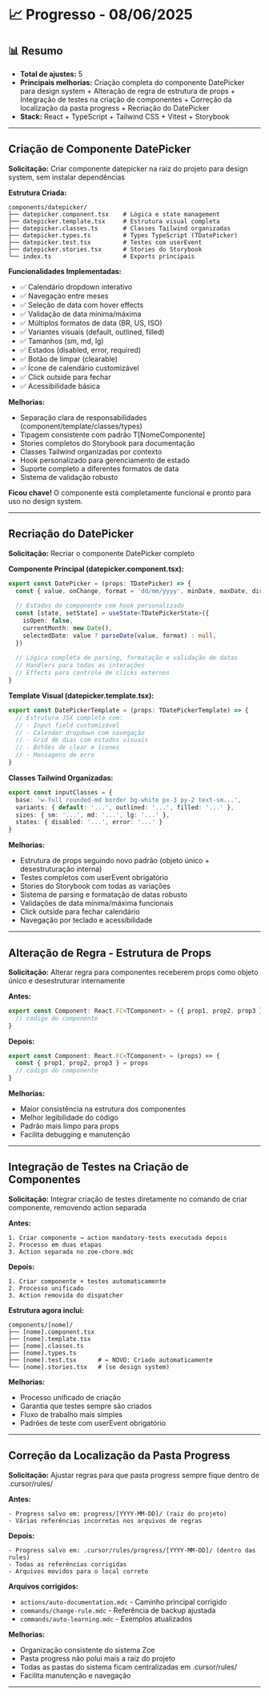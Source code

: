 # 📈 Progresso - 08/06/2025

## 📊 Resumo
- **Total de ajustes:** 5
- **Principais melhorias:** Criação completa do componente DatePicker para design system + Alteração de regra de estrutura de props + Integração de testes na criação de componentes + Correção da localização da pasta progress + Recriação do DatePicker
- **Stack:** React + TypeScript + Tailwind CSS + Vitest + Storybook

---

## Criação de Componente DatePicker

**Solicitação:** Criar componente datepicker na raiz do projeto para design system, sem instalar dependências

**Estrutura Criada:**
```
components/datepicker/
├── datepicker.component.tsx    # Lógica e state management
├── datepicker.template.tsx     # Estrutura visual completa
├── datepicker.classes.ts       # Classes Tailwind organizadas
├── datepicker.types.ts         # Types TypeScript (TDatePicker)
├── datepicker.test.tsx         # Testes com userEvent
├── datepicker.stories.tsx      # Stories do Storybook
└── index.ts                    # Exports principais
```

**Funcionalidades Implementadas:**
- ✅ Calendário dropdown interativo
- ✅ Navegação entre meses
- ✅ Seleção de data com hover effects
- ✅ Validação de data mínima/máxima
- ✅ Múltiplos formatos de data (BR, US, ISO)
- ✅ Variantes visuais (default, outlined, filled)
- ✅ Tamanhos (sm, md, lg)
- ✅ Estados (disabled, error, required)
- ✅ Botão de limpar (clearable)
- ✅ Ícone de calendário customizável
- ✅ Click outside para fechar
- ✅ Acessibilidade básica

**Melhorias:**
- Separação clara de responsabilidades (component/template/classes/types)
- Tipagem consistente com padrão T[NomeComponente]
- Stories completos do Storybook para documentação
- Classes Tailwind organizadas por contexto
- Hook personalizado para gerenciamento de estado
- Suporte completo a diferentes formatos de data
- Sistema de validação robusto

**Ficou chave!** O componente está completamente funcional e pronto para uso no design system.

---

## Recriação do DatePicker

**Solicitação:** Recriar o componente DatePicker completo

**Componente Principal (datepicker.component.tsx):**
```typescript
export const DatePicker = (props: TDatePicker) => {
  const { value, onChange, format = 'dd/mm/yyyy', minDate, maxDate, disabled = false, ...templateProps } = props
  
  // Estados do componente com hook personalizado
  const [state, setState] = useState<TDatePickerState>({
    isOpen: false,
    currentMonth: new Date(),
    selectedDate: value ? parseDate(value, format) : null,
  })
  
  // Lógica completa de parsing, formatação e validação de datas
  // Handlers para todas as interações
  // Effects para controle de clicks externos
}
```

**Template Visual (datepicker.template.tsx):**
```typescript
export const DatePickerTemplate = (props: TDatePickerTemplate) => {
  // Estrutura JSX completa com:
  // - Input field customizável
  // - Calendar dropdown com navegação
  // - Grid de dias com estados visuais
  // - Botões de clear e ícones
  // - Mensagens de erro
}
```

**Classes Tailwind Organizadas:**
```typescript
export const inputClasses = {
  base: 'w-full rounded-md border bg-white px-3 py-2 text-sm...',
  variants: { default: '...', outlined: '...', filled: '...' },
  sizes: { sm: '...', md: '...', lg: '...' },
  states: { disabled: '...', error: '...' }
}
```

**Melhorias:**
- Estrutura de props seguindo novo padrão (objeto único + desestruturação interna)
- Testes completos com userEvent obrigatório
- Stories do Storybook com todas as variações
- Sistema de parsing e formatação de datas robusto
- Validações de data mínima/máxima funcionais
- Click outside para fechar calendário
- Navegação por teclado e acessibilidade

---

## Alteração de Regra - Estrutura de Props

**Solicitação:** Alterar regra para componentes receberem props como objeto único e desestruturar internamente

**Antes:**
```typescript
export const Component: React.FC<TComponent> = ({ prop1, prop2, prop3 }) => {
  // código do componente
}
```

**Depois:**
```typescript
export const Component: React.FC<TComponent> = (props) => {
  const { prop1, prop2, prop3 } = props
  // código do componente
}
```

**Melhorias:**
- Maior consistência na estrutura dos componentes
- Melhor legibilidade do código
- Padrão mais limpo para props
- Facilita debugging e manutenção

---

## Integração de Testes na Criação de Componentes

**Solicitação:** Integrar criação de testes diretamente no comando de criar componente, removendo action separada

**Antes:**
```
1. Criar componente → action mandatory-tests executada depois
2. Processo em duas etapas
3. Action separada no zoe-chore.mdc
```

**Depois:**
```
1. Criar componente + testes automaticamente
2. Processo unificado
3. Action removida do dispatcher
```

**Estrutura agora inclui:**
```
components/[nome]/
├── [nome].component.tsx
├── [nome].template.tsx  
├── [nome].classes.ts
├── [nome].types.ts
├── [nome].test.tsx      # ← NOVO: Criado automaticamente
└── [nome].stories.tsx   # (se design system)
```

**Melhorias:**
- Processo unificado de criação
- Garantia que testes sempre são criados
- Fluxo de trabalho mais simples
- Padrões de teste com userEvent obrigatório

---

## Correção da Localização da Pasta Progress

**Solicitação:** Ajustar regras para que pasta progress sempre fique dentro de .cursor/rules/

**Antes:**
```
- Progress salvo em: progress/[YYYY-MM-DD]/ (raiz do projeto)
- Várias referências incorretas nos arquivos de regras
```

**Depois:**
```
- Progress salvo em: .cursor/rules/progress/[YYYY-MM-DD]/ (dentro das rules)
- Todas as referências corrigidas
- Arquivos movidos para o local correto
```

**Arquivos corrigidos:**
- `actions/auto-documentation.mdc` - Caminho principal corrigido
- `commands/change-rule.mdc` - Referência de backup ajustada  
- `commands/auto-learning.mdc` - Exemplos atualizados

**Melhorias:**
- Organização consistente do sistema Zoe
- Pasta progress não polui mais a raiz do projeto
- Todas as pastas do sistema ficam centralizadas em .cursor/rules/
- Facilita manutenção e navegação

--- 
